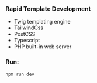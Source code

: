 ### Rapid Template Development

- Twig templating engine
- TailwindCss
- PostCSS
- Typescript
- PHP built-in web server

### Run:

```
npm run dev
```
